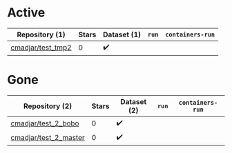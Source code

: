 # Active
| Repository (1) | Stars | Dataset (1) | `run` | `containers-run` |
| --- | --- | --- | --- | --- |
| [cmadjar/test_tmp2](https://github.com/cmadjar/test_tmp2) | 0 | :heavy_check_mark: |  |  |

# Gone
| Repository (2) | Stars | Dataset (2) | `run` | `containers-run` |
| --- | --- | --- | --- | --- |
| [cmadjar/test_2_bobo](https://github.com/cmadjar/test_2_bobo) | 0 | :heavy_check_mark: |  |  |
| [cmadjar/test_2_master](https://github.com/cmadjar/test_2_master) | 0 | :heavy_check_mark: |  |  |
